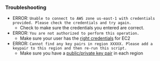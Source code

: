 ### Troubleshooting
* ERROR: `Unable to connect to AWS zone us-east-1 with credentials provided. Please check the credentials and try again.`
  * Check to make sure the credentials you entered are correct.
* ERROR: `You are not authorized to perform this operation.` 
  * Make sure your user has the [right credentials](IAM_AWS.md#IAM) for EC2
* ERROR: `Cannot find any key pairs in region XXXXX. Please add a keypair to this region and then re-run this script.`
  * Make sure you have a [public/private key pair](IAM_AWS.md#keypairs) in each region
  